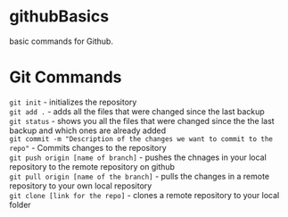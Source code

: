 # githubBasics
basic commands for Github.

# Git Commands

`git init` - initializes the repository        
`git add .` - adds all the files that were changed since the last backup      
`git status` - shows you all the files that were  changed since the the last backup and which ones are already added      
`git commit -m "Description of the changes we want to commit to the repo"` - Commits changes to the repository      
`git push origin [name of branch]` - pushes the chnages in your local repository to the remote repository on github      
`git pull origin [name of the branch]` - pulls the changes in a remote repository to your own local repository       
`git clone [link for the repo]` - clones a remote repository to your local folder       
